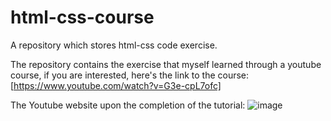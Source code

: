 # html-css-course
A repository which stores html-css code exercise.

The repository contains the exercise that myself learned through a youtube course, if you are interested, here's the link to the course:
[https://www.youtube.com/watch?v=G3e-cpL7ofc]

The Youtube website upon the completion of the tutorial:
![image](https://github.com/SurgeousJP/html-css-course/assets/100687339/2ff71580-59a6-4fe7-bb0e-8fb535a5b1cf)
